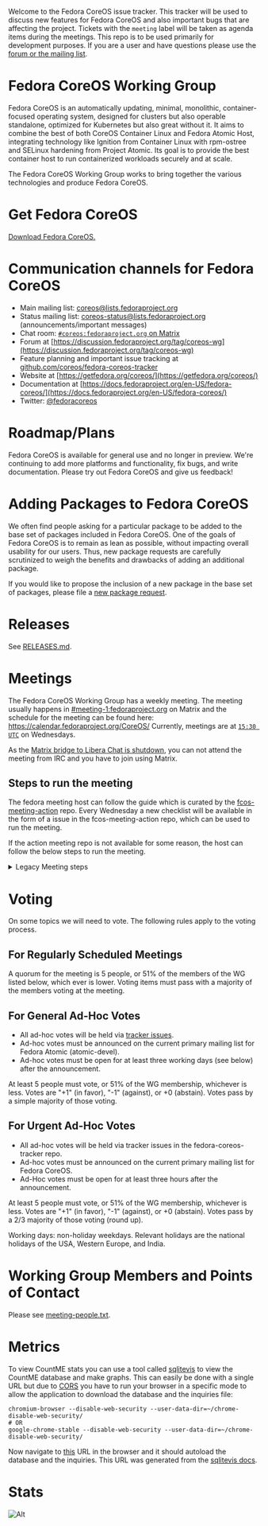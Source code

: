 Welcome to the Fedora CoreOS issue tracker. This tracker will be used
to discuss new features for Fedora CoreOS and also important bugs that
are affecting the project. Tickets with the `meeting` label will be
taken as agenda items during the meetings. This repo is to be used primarily
for development purposes. If you are a user and have questions please use
the [forum or the mailing list](#communication-channels-for-fedora-coreos).

# Fedora CoreOS Working Group

Fedora CoreOS is an automatically updating, minimal, monolithic,
container-focused operating system, designed for clusters but also
operable standalone, optimized for Kubernetes but also great without
it. It aims to combine the best of both CoreOS Container Linux and
Fedora Atomic Host, integrating technology like Ignition from Container
Linux with rpm-ostree and SELinux hardening from Project Atomic. Its
goal is to provide the best container host to run containerized workloads
securely and at scale.

The Fedora CoreOS Working Group works to bring together the various
technologies and produce Fedora CoreOS.

# Get Fedora CoreOS

[Download Fedora CoreOS.](https://getfedora.org/coreos/download/)

# Communication channels for Fedora CoreOS

- Main mailing list: [coreos@lists.fedoraproject.org](https://lists.fedoraproject.org/archives/list/coreos@lists.fedoraproject.org/)
- Status mailing list: [coreos-status@lists.fedoraproject.org](https://lists.fedoraproject.org/archives/list/coreos-status@lists.fedoraproject.org/) (announcements/important messages)
- Chat room: [`#coreos:fedoraproject.org` on Matrix](https://chat.fedoraproject.org/#/room/#coreos:fedoraproject.org)
- Forum at [https://discussion.fedoraproject.org/tag/coreos-wg](https://discussion.fedoraproject.org/tag/coreos-wg)
- Feature planning and important issue tracking at [github.com/coreos/fedora-coreos-tracker](https://github.com/coreos/fedora-coreos-tracker)
- Website at [https://getfedora.org/coreos/](https://getfedora.org/coreos/)
- Documentation at [https://docs.fedoraproject.org/en-US/fedora-coreos/](https://docs.fedoraproject.org/en-US/fedora-coreos/)
- Twitter: [@fedoracoreos](https://twitter.com/fedoracoreos)

# Roadmap/Plans

Fedora CoreOS is available for general use and no longer in preview.  We're
continuing to add more platforms and functionality, fix bugs, and write
documentation.  Please try out Fedora CoreOS and give us feedback!

# Adding Packages to Fedora CoreOS

We often find people asking for a particular package to be added to the base set of
packages included in Fedora CoreOS. One of the goals of Fedora CoreOS is to
remain as lean as possible, without impacting overall usability for our users.
Thus, new package requests are carefully scrutinized to weigh the benefits and
drawbacks of adding an additional package.

If you would like to propose the inclusion of a new package in the base set of packages,
please file a [new package request](https://github.com/coreos/fedora-coreos-tracker/issues/new/choose).

# Releases

See [RELEASES.md](RELEASES.md).

# Meetings

The Fedora CoreOS Working Group has a weekly meeting. The meeting usually
happens in
[#meeting-1:fedoraproject.org](https://matrix.to/#/#meeting-1:fedoraproject.org)
on Matrix and the schedule for the meeting can be found here:
https://calendar.fedoraproject.org/CoreOS/ Currently, meetings are at
[`15:30 UTC`](https://time.is/15:30+UTC) on Wednesdays.

As the
[Matrix bridge to Libera Chat is shutdown](https://matrix.org/blog/2023/11/28/shutting-down-bridge-to-libera-chat/),
you can not attend the meeting from IRC and you have to join using Matrix.

## Steps to run the meeting

The fedora meeting host can follow the guide which is curated by the [fcos-meeting-action](https://github.com/coreos/fcos-meeting-action) repo.
Every Wednesday a new checklist will be available in the form of a issue in the fcos-meeting-action repo, which can be used to run the meeting.

If the action meeting repo is not available for some reason, the host can follow the below steps to run the meeting.

<details>
<summary>Legacy Meeting steps</summary>

- `cd` to a local checkout of this repo and `git pull`
- Ping [meeting people](https://github.com/coreos/fedora-coreos-tracker/blob/main/meeting-people.txt) in `#fedora-coreos` on libera.chat
    - `bash meeting-people.txt`
    - copy lines of output and paste into
      [`#coreos:fedoraproject.org`](https://chat.fedoraproject.org/#/room/#coreos:fedoraproject.org)
      on Matrix
- Navigate to
  [`#meeting-1:fedoraproject.org`](https://matrix.to/#/#meeting-1:fedoraproject.org)
  on Matrix
- Type:
  - `!startmeeting fedora_coreos_meeting`
  - `!topic roll call`

Wait for 2-4 minutes for people to check in for the roll call.

- `!topic Action items from last meeting`

Find the last meeting log from [meetbot](https://meetbot.fedoraproject.org/)
and post the action items in the meeting for people to update the status of.

- After they are done move to each `meeting` ticket from
  [this tracker](https://github.com/coreos/fedora-coreos-tracker/labels/meeting)

Do the following for each ticket

- `!topic` Ticket subject
- `!link <link_to_the_ticket>`

During the meeting, you can give people action items for them to complete:

- `!action <nickname>` description of what needs to be done

When all topics are over, go for open floor:

- `!topic Open Floor`

After open floor, end the meeting.

- `!endmeeting`

Then, when convenient:

- Remove `meeting` labels from [tickets that were discussed](https://github.com/coreos/fedora-coreos-tracker/labels/meeting)

- Send an email to [coreos@lists.fedoraproject.org](mailto:coreos@lists.fedoraproject.org) with the
details of the meeting from [meetbot page](https://meetbot.fedoraproject.org/).
Minutes in textual format are directly available using `.txt` as URL extension.
It's easiest to get the Minutes/Minutes (text)/Log URLs by copying the
footer that Meetbot prints after `#endmeeting`. You can see examples in the
[archives](https://lists.fedoraproject.org/archives/list/coreos@lists.fedoraproject.org/);
the usual format follows:

```
Subject:  Fedora CoreOS Meeting Minutes year-mm-dd

Body:

Minutes: <URL to meetbot .html>
Minutes (text): <URL to meetbot .txt>
Log:  <URL to meetbot .log.html>

<Copy/paste content of meetbot .txt>
```
</details>

# Voting

On some topics we will need to vote. The following rules apply to the voting
process.

## For Regularly Scheduled Meetings

A quorum for the meeting is 5 people, or 51% of the members of the WG listed
below, which ever is lower. Voting items must pass with a majority of the
members voting at the meeting.

## For General Ad-Hoc Votes

- All ad-hoc votes will be held via [tracker issues](https://github.com/coreos/fedora-coreos-tracker/).
- Ad-hoc votes must be announced on the current primary mailing list for Fedora Atomic (atomic-devel).
- Ad-hoc votes must be open for at least three working days (see below) after the announcement.

At least 5 people must vote, or 51% of the WG membership, whichever is
less. Votes are "+1" (in favor), "-1" (against), or +0 (abstain). Votes
pass by a simple majority of those voting.

## For Urgent Ad-Hoc Votes

- All ad-hoc votes will be held via tracker issues in the fedora-coreos-tracker repo.
- Ad-hoc votes must be announced on the current primary mailing list for Fedora CoreOS.
- Ad-Hoc votes must be open for at least three hours after the announcement.

At least 5 people must vote, or 51% of the WG membership, whichever is less. Votes are "+1" (in favor), "-1" (against), or +0 (abstain). Votes pass by a 2/3 majority of those voting (round up).

Working days: non-holiday weekdays. Relevant holidays are the national holidays of the USA, Western Europe, and India.

# Working Group Members and Points of Contact

Please see [meeting-people.txt](https://github.com/coreos/fedora-coreos-tracker/blob/main/meeting-people.txt).

# Metrics

To view CountME stats you can use a tool called
[sqlitevis](https://sqliteviz.com/) to view the
CountME database and make graphs. This can easily be done with a
single URL but due to [CORS](https://developer.mozilla.org/en-US/docs/Web/HTTP/Guides/CORS)
you have to run your browser in a specific mode to allow the
application to download the database and the inquiries file:

```
chromium-browser --disable-web-security --user-data-dir=~/chrome-disable-web-security/
# OR
google-chrome-stable --disable-web-security --user-data-dir=~/chrome-disable-web-security/
```

Now navigate to
[this](https://sqliteviz.com/app/#/load?data_url=https%3A%2F%2Fdata-analysis.fedoraproject.org%2Fcsv-reports%2Fcountme%2Ftotals-countme.db&data_format=sqlite&inquiry_url=https%3A%2F%2Fraw.githubusercontent.com%2Fcoreos%2Ffedora-coreos-tracker%2Frefs%2Fheads%2Fmain%2Fmetrics%2Ffcos-sqlitevis.json)
URL in the browser and it should autoload the database and the inquiries. This
URL was generated from the [sqlitevis docs](https://sqliteviz.com/docs/sharing/).

# Stats

![Alt](https://repobeats.axiom.co/api/embed/7d1d75ffe3a7715bb7d1b6d5ab1c1b6cc461f36d.svg "Repobeats analytics image")
